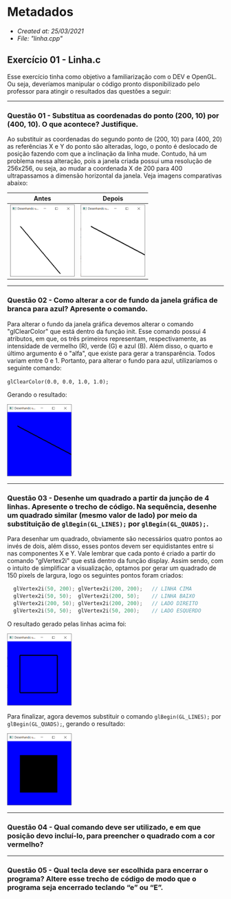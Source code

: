 # Metadados
 * *Created at: 25/03/2021*
 * *File: "linha.cpp"*

 ## Exercício 01 - Linha.c
  Esse exercício tinha como objetivo a familiarização com o DEV e OpenGL. Ou seja, deveríamos manipular o código pronto disponibilizado pelo professor para atingir o resultados das questões a seguir:

  ---
  ### Questão 01 - Substitua as coordenadas do ponto (200, 10) por (400, 10). O que acontece? Justifique.
  Ao substituir as coordenadas do segundo ponto de (200, 10) para (400, 20) as referências X e Y do ponto são alteradas, logo, o ponto é deslocado de posição fazendo com que a inclinação da linha mude.
  Contudo, há um problema nessa alteração, pois a janela criada possui uma resolução de 256x256, ou seja, ao mudar a coordenada X de 200 para 400 ultrapassamos a dimensão horizontal da janela. Veja imagens comparativas abaixo:

  | Antes                                             | Depois                                            |
  | ------------------------------------------------- | ------------------------------------------------- |
  | <img src="assets/img/img01-ex01.png" width="150"> | <img src="assets/img/img02-ex01.png" width="150"> |
  
  ---
  ### Questão 02 - Como alterar a cor de fundo da janela gráfica de branca para azul? Apresente o comando.
  Para alterar o fundo da janela gráfica devemos alterar o comando "glClearColor" que está dentro da função init. Esse comando possui 4 atributos, em que, os três primeiros representam, respectivamente, as intensidade de vermelho (R), verde (G) e azul (B). Além disso, o quarto e último argumento é o "alfa", que existe para gerar a transparência. 
  Todos variam entre 0 e 1. Portanto, para alterar o fundo para azul, utilizaríamos o seguinte comando:
  
  `glClearColor(0.0, 0.0, 1.0, 1.0);`
  
  Gerando o resultado:
  
  <img src="assets/img/img01-ex02.png" width="150">

  ---
  ### Questão 03 - Desenhe um quadrado a partir da junção de 4 linhas. Apresente o trecho de código. Na sequência, desenhe um quadrado similar (mesmo valor de lado) por meio da substituição de `glBegin(GL_LINES);` por `glBegin(GL_QUADS);`.
  Para desenhar um quadrado, obviamente são necessários quatro pontos ao invés de dois, além disso, esses pontos devem ser equidistantes entre si nas componentes X e Y. Vale lembrar que cada ponto é criado a partir do comando "glVertex2i" que está dentro da função display.
  Assim sendo, com o intuito de simplificar a visualização, optamos por gerar um quadrado de 150 pixels de largura, logo os seguintes pontos foram criados:

  ```C++
    glVertex2i(50, 200); glVertex2i(200, 200);   // LINHA CIMA
    glVertex2i(50, 50);  glVertex2i(200, 50);    // LINHA BAIXO
    glVertex2i(200, 50); glVertex2i(200, 200);   // LADO DIREITO
    glVertex2i(50, 50);  glVertex2i(50, 200);    // LADO ESQUERDO
  ```
  O resultado gerado pelas linhas acima foi:
  
  <img src="assets/img/img01-ex03.png" width="150">

  Para finalizar, agora devemos substituir o comando `glBegin(GL_LINES);` por `glBegin(GL_QUADS);`, gerando o resultado:
  
  <img src="assets/img/img02-ex03.png" width="150">

  ---
  ### Questão 04 - Qual comando deve ser utilizado, e em que posição devo incluí-lo, para preencher o quadrado com a cor vermelho?


  ----
  ### Questão 05 - Qual tecla deve ser escolhida para encerrar o programa? Altere esse trecho de código de modo que o programa seja encerrado teclando “e” ou “E”.
